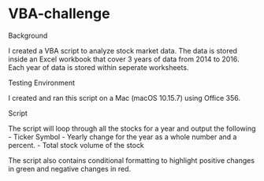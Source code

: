 # VBA-challenge

Background

  I created a VBA script to analyze stock market data. The data is stored inside an Excel workbook that cover 3 years of data from 2014 to 2016. Each year of data is stored within seperate worksheets.

Testing Environment

  I created and ran this script on a Mac (macOS 10.15.7) using Office 356.

Script

  The script will loop through all the stocks for a year and output the following
    - Ticker Symbol
    - Yearly change for the year as a whole number and a percent.
    - Total stock volume of the stock
 
  The script also contains conditional formatting to highlight positive changes in green and negative changes in red. 




